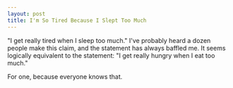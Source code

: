 ```yaml
---
layout: post
title: I'm So Tired Because I Slept Too Much
---
```


"I get really tired when I sleep too much."  I've probably heard a dozen people make this claim, and the statement has always baffled me. It seems logically equivalent to the statement: "I get really hungry when I eat too much."

For one, because everyone knows that.
